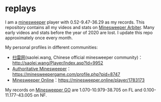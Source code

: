 # replays
I am a [minesweeper](https://en.wikipedia.org/wiki/Minesweeper_(video_game)) player with 0.52-9.47-36.29 as my records. This repository contains all my videos and stats on [Minesweeper Arbiter](http://www.minesweeper.info/downloads/Arbiter.html). Many early videos and stats before the year of 2020 are lost. I update this repo approximately once every month.

My personal profiles in different communities:
- [扫雷网](http://saolei.wang/Main/Index.asp)(saolei.wang, Chinese official minesweeper community)：http://saolei.wang/Player/Index.asp?Id=9952
- [Authoritative Minesweeper](https://minesweepergame.com/)：https://minesweepergame.com/profile.php?pid=8747
- [Minesweeper Online](https://minesweeper.online/)：https://minesweeper.online/player/1783173

My records on [Minesweeper GO](https://play.google.com/store/apps/details?id=com.EvolveGames.MinesweeperGo&hl=en&gl=US) are 1.070-10.979-38.705 on FL and 0.100-11.177-43.005 on NF.
